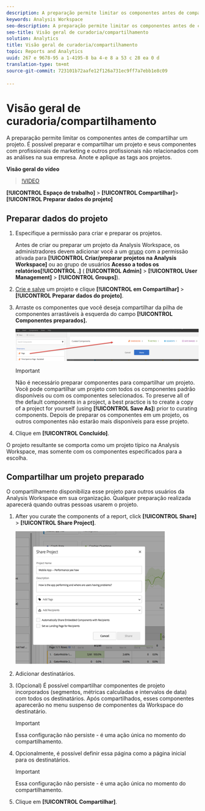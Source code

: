 ```yaml
---
description: A preparação permite limitar os componentes antes de compartilhar um projeto. É possível preparar e compartilhar um projeto e seus componentes com profissionais de marketing e outros profissionais não relacionados com as análises na sua empresa. Anote e aplique as tags aos projetos.
keywords: Analysis Workspace
seo-description: A preparação permite limitar os componentes antes de compartilhar um projeto. É possível preparar e compartilhar um projeto e seus componentes com profissionais de marketing e outros profissionais não relacionados com as análises na sua empresa. Anote e aplique as tags aos projetos.
seo-title: Visão geral de curadoria/compartilhamento
solution: Analytics
title: Visão geral de curadoria/compartilhamento
topic: Reports and Analytics
uuid: 267 e 9678-95 a 1-4195-8 ba 4-e 8 a 53 c 28 ea 0 d
translation-type: tm+mt
source-git-commit: 723101b72aafe12f126a731ec9ff7a7ebb1e8c09

---
```



# Visão geral de curadoria/compartilhamento

A preparação permite limitar os componentes antes de compartilhar um projeto. É possível preparar e compartilhar um projeto e seus componentes com profissionais de marketing e outros profissionais não relacionados com as análises na sua empresa. Anote e aplique as tags aos projetos.

**Visão geral do vídeo**

>[!VIDEO](https://www.youtube.com/watch?v=LJJRskdmlOg&index=79&t=0s&list=PL2tCx83mn7GuNnQdYGOtlyCu0V5mEZ8sS)

**[!UICONTROL Espaço de trabalho]** &gt; **[!UICONTROL Compartilhar]**&gt; **[!UICONTROL Preparar dados do projeto]**

## Preparar dados do projeto

1. Especifique a permissão para criar e preparar os projetos.

   Antes de criar ou preparar um projeto da Analysis Workspace, os administradores devem adicionar você a um [grupo](https://marketing.adobe.com/resources/help/en_US/reference/?f=groups) com a permissão ativada para **[!UICONTROL Criar/preparar projetos na Analysis Workspace]** ou ao grupo de usuários **Acesso a todos os relatórios[!UICONTROL .]** ( **[!UICONTROL Admin]** &gt; **[!UICONTROL User Management]** &gt; **[!UICONTROL Groups]**).

1. [Crie e salve](../../../analyze/analysis-workspace/build-workspace-project/t-freeform-project.md#task_C2C698ACC7954062A28E4784911E6CF2) um projeto e clique **[!UICONTROL em Compartilhar]** &gt; **[!UICONTROL Preparar dados do projeto]**.
1. Arraste os componentes que você deseja compartilhar da pilha de componentes arrastáveis à esquerda do campo **[!UICONTROL Componentes preparados].**

   ![](assets/curated-components.png)

   >[!IMPORTANT]
   >
   >Não é necessário preparar componentes para compartilhar um projeto. Você pode compartilhar um projeto com todos os componentes padrão disponíveis ou com os componentes selecionados. To preserve all of the default components in a project, a best practice is to create a copy of a project for yourself (using **[!UICONTROL Save As]**) prior to curating components. Depois de preparar os componentes em um projeto, os outros componentes não estarão mais disponíveis para esse projeto.

1. Clique em **[!UICONTROL Concluído]**.

O projeto resultante se comporta como um projeto típico na Analysis Workspace, mas somente com os componentes especificados para a escolha.

## Compartilhar um projeto preparado

O compartilhamento disponibiliza esse projeto para outros usuários da Analysis Workspace em sua organização. Qualquer preparação realizada aparecerá quando outras pessoas usarem o projeto.

1. After you curate the components of a report, click **[!UICONTROL Share]** &gt; **[!UICONTROL Share Project]**.

   ![](assets/share_component.png)

1. Adicionar destinatários.
1. (Opcional) É possível compartilhar componentes de projeto incorporados (segmentos, métricas calculadas e intervalos de data) com todos os destinatários. Após compartilhados, esses componentes aparecerão no menu suspenso de componentes da Workspace do destinatário.

   >[!IMPORTANT]
   >
   >Essa configuração não persiste - é uma ação única no momento do compartilhamento.

1. Opcionalmente, é possível definir essa página como a página inicial para os destinatários.

   >[!IMPORTANT]
   >
   >Essa configuração não persiste - é uma ação única no momento do compartilhamento.

1. Clique em **[!UICONTROL Compartilhar]**.

<!-- 

<p> <b>Annotate and tag a project</b> </p> 
<p>An alternative way to collaborate on a project is to use the Information panel. This panel will be re-introduced in an upcoming release. </p> 
<p> </p> 
<ul id="ul_EFD045FD9F3B4BF8A70637B00EE0BC9C"> 
 <li id="li_EC6C5EAF9C234E76BDA7FF0226B82083">Tag reports for sharing. </li> 
 <li id="li_CF6A438C55F847F8890F8CB674CAA4F7">Specify the recipient (filter by permission group or user name), the storage folder. In-product notifications let users know that they have a shared report waiting. </li> 
 <li id="li_C8E088DA43024277908705CB0F3A142A">Write messages or report descriptions for recipients. </li> 
 <li id="li_342EB4758C344B859757E23691068FA3"> Select the dimensions, metrics, and segments to recommend to a non-analyst colleague, who can view the report you are curating and sharing. Curating the component gives the recipient access to those components, based on their permission settings. </li> 
 <li id="li_6487500F9315481599B7F3897998879F"> Add suggested items to a previously configured report. These new items exist as recommended selectable options. </li> 
</ul>

 -->

